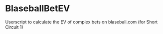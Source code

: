 # BlaseballBetEV
Userscript to calculate the EV of complex bets on blaseball.com (for Short Circuit 1)
